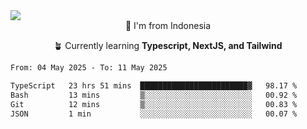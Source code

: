
<img align = "center" src="https://readme-typing-svg.herokuapp.com?font=Fira+Code&size=25&pause=1000&color=00F713&center=true&vCenter=true&random=false&width=850&height=70&lines=Hi+There+%F0%9F%91%8B%2C+Im+Julian+Caesar;"/>
<br>

<div align = "center">
  📌 I'm from Indonesia
  
  🪴 Currently learning **Typescript, NextJS, and Tailwind**
</div>

<!--START_SECTION:waka-->

```txt
From: 04 May 2025 - To: 11 May 2025

TypeScript   23 hrs 51 mins  ████████████████████████▓   98.17 %
Bash         13 mins         ▒░░░░░░░░░░░░░░░░░░░░░░░░   00.92 %
Git          12 mins         ▒░░░░░░░░░░░░░░░░░░░░░░░░   00.83 %
JSON         1 min           ░░░░░░░░░░░░░░░░░░░░░░░░░   00.07 %
```

<!--END_SECTION:waka-->
